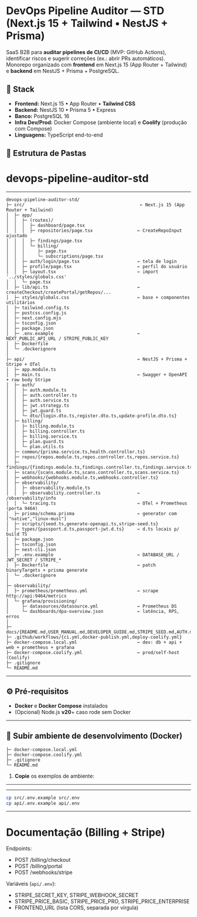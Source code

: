
# DevOps Pipeline Auditor — STD (Next.js 15 + Tailwind • NestJS + Prisma)

SaaS B2B para **auditar pipelines de CI/CD** (MVP: GitHub Actions), identificar riscos e sugerir correções (ex.: abrir PRs automáticos).  
Monorepo organizado com **frontend** em Next.js 15 (App Router + Tailwind) e **backend** em NestJS + Prisma + PostgreSQL.

## 🧱 Stack

- **Frontend:** Next.js 15 • App Router • **Tailwind CSS**
- **Backend:** NestJS 10 • Prisma 5 • Express
- **Banco:** PostgreSQL 16
- **Infra Dev/Prod:** Docker Compose (ambiente local) e **Coolify** (produção com Compose)
- **Linguagens:** TypeScript end-to-end

## 📂 Estrutura de Pastas

# devops-pipeline-auditor-std

---
```
devops-pipeline-auditor-std/
├─ src/                                            ← Next.js 15 (App Router + Tailwind)
│  ├─ app/
│  │  ├─ (routes)/
│  │  │  ├─ dashboard/page.tsx
│  │  │  ├─ repositories/page.tsx                 ← CreateRepoInput ajustado
│  │  │  ├─ findings/page.tsx
│  │  │  └─ billing/
│  │  │     ├─ page.tsx
│  │  │     └─ subscriptions/page.tsx
│  │  ├─ auth/login/page.tsx                      ← tela de login
│  │  ├─ profile/page.tsx                         ← perfil do usuário
│  │  ├─ layout.tsx                               ← import '../styles/globals.css'
│  │  └─ page.tsx
│  ├─ lib/api.ts                                  ← createCheckout/createPortal/getRepos/...
│  ├─ styles/globals.css                          ← base + componentes utilitários
│  ├─ tailwind.config.ts
│  ├─ postcss.config.js
│  ├─ next.config.mjs
│  ├─ tsconfig.json
│  ├─ package.json
│  ├─ .env.example                                ← NEXT_PUBLIC_API_URL / STRIPE_PUBLIC_KEY
│  ├─ Dockerfile
│  └─ .dockerignore
│
├─ api/                                           ← NestJS + Prisma + Stripe + OTel
│  ├─ app.module.ts
│  ├─ main.ts                                     ← Swagger + OpenAPI + raw body Stripe
│  ├─ auth/
│  │  ├─ auth.module.ts
│  │  ├─ auth.controller.ts
│  │  ├─ auth.service.ts
│  │  ├─ jwt.strategy.ts
│  │  ├─ jwt.guard.ts
│  │  └─ dto/{login.dto.ts,register.dto.ts,update-profile.dto.ts}
│  ├─ billing/
│  │  ├─ billing.module.ts
│  │  ├─ billing.controller.ts
│  │  ├─ billing.service.ts
│  │  ├─ plan.guard.ts
│  │  └─ plan.utils.ts
│  ├─ common/{prisma.service.ts,health.controller.ts}
│  ├─ repos/{repos.module.ts,repos.controller.ts,repos.service.ts}
│  ├─ findings/{findings.module.ts,findings.controller.ts,findings.service.ts}
│  ├─ scans/{scans.module.ts,scans.controller.ts,scans.service.ts}
│  ├─ webhooks/{webhooks.module.ts,webhooks.controller.ts}
│  ├─ observability/
│  │  ├─ observability.module.ts
│  │  ├─ observability.controller.ts              ← /observability/info
│  │  └─ tracing.ts                               ← OTel + Prometheus (porta 9464)
│  ├─ prisma/schema.prisma                        ← generator com ["native","linux-musl"]
│  ├─ scripts/{seed.ts,generate-openapi.ts,stripe-seed.ts}
│  ├─ types/{passport.d.ts,passport-jwt.d.ts}     ← d.ts locais p/ build TS
│  ├─ package.json
│  ├─ tsconfig.json
│  ├─ nest-cli.json
│  ├─ .env.example                                ← DATABASE_URL / JWT_SECRET / STRIPE_*
│  ├─ Dockerfile                                  ← patch binaryTargets + prisma generate
│  └─ .dockerignore
│
├─ observability/
│  ├─ prometheus/prometheus.yml                   ← scrape http://api:9464/metrics
│  └─ grafana/provisioning/
│     ├─ datasources/datasource.yml               ← Prometheus DS
│     └─ dashboards/dpa-overview.json             ← latência, RPS, erros
│
├─ docs/{README.md,USER_MANUAL.md,DEVELOPER_GUIDE.md,STRIPE_SEED.md,AUTH.md,OPENAPI.md,openapi.yaml}
├─ .github/workflows/{ci.yml,docker-publish.yml,deploy-coolify.yml}
├─ docker-compose.local.yml                       ← dev: db + api + web + prometheus + grafana
├─ docker-compose.coolify.yml                     ← prod/self-host (Coolify)
├─ .gitignore
└─ README.md

```
---


## ⚙️ Pré-requisitos

- **Docker** e **Docker Compose** instalados
- (Opcional) Node.js **v20**+ caso rode sem Docker

---

## 🚀 Subir ambiente de desenvolvimento (Docker)

```
├─ docker-compose.local.yml
├─ docker-compose.coolify.yml
├─ .gitignore
└─ README.md
```

1) **Copie** os exemplos de ambiente:
---
---
```bash
cp src/.env.example src/.env
cp api/.env.example api/.env
```
---
# Documentação (Billing + Stripe)

Endpoints:
- POST /billing/checkout
- POST /billing/portal
- POST /webhooks/stripe

Variáveis (`api/.env`):
- STRIPE_SECRET_KEY, STRIPE_WEBHOOK_SECRET
- STRIPE_PRICE_BASIC, STRIPE_PRICE_PRO, STRIPE_PRICE_ENTERPRISE
- FRONTEND_URL (lista CORS, separada por vírgula)

